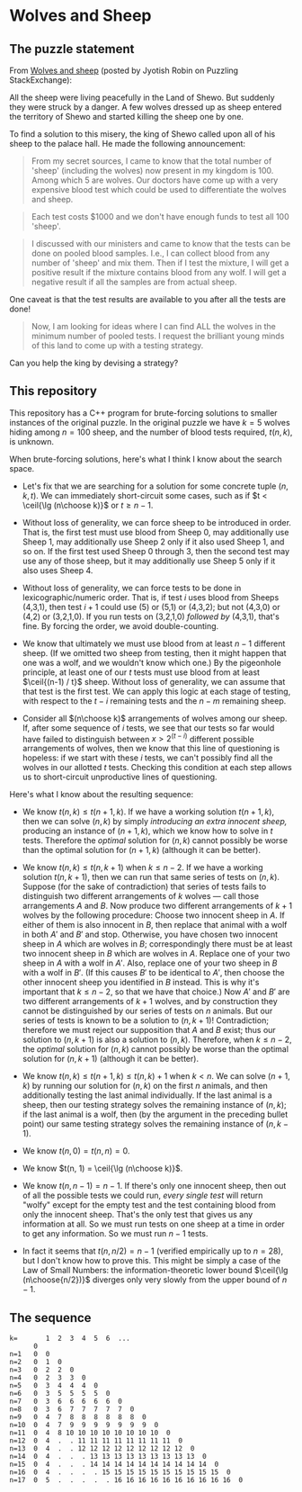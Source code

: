 # Wolves and Sheep

## The puzzle statement

From [Wolves and sheep](https://puzzling.stackexchange.com/questions/81737/wolves-and-sheep/)
(posted by Jyotish Robin on Puzzling StackExchange):

All the sheep were living peacefully in the Land of Shewo. But suddenly they
were struck by a danger. A few wolves dressed up as sheep entered the
territory of Shewo and started killing the sheep one by one.

To find a solution to this misery, the king of Shewo called upon all of his
sheep to the palace hall. He made the following announcement:

> From my secret sources, I came to know that the total number of 'sheep'
> (including the wolves) now present in my kingdom is 100. Among which 5 are
> wolves. Our doctors have come up with a very expensive blood test which
> could be used to differentiate the wolves and sheep.

> Each test costs $1000 and we don't have enough funds to test all 100 'sheep'.

> I discussed with our ministers and came to know that the tests can be done
> on pooled blood samples. I.e., I can collect blood from any number of 'sheep'
> and mix them. Then if I test the mixture, I will get a positive result if
> the mixture contains blood from any wolf. I will get a negative result if
> all the samples are from actual sheep.

One caveat is that the test results are available to you after all the tests are done!

> Now, I am looking for ideas where I can find ALL the wolves in the minimum
> number of pooled tests. I request the brilliant young minds of this land
> to come up with a testing strategy.

Can you help the king by devising a strategy?


## This repository

This repository has a C++ program for brute-forcing solutions to smaller instances
of the original puzzle. In the original puzzle we have $k=5$ wolves hiding among
$n=100$ sheep, and the number of blood tests required, $t(n, k)$, is unknown.

When brute-forcing solutions, here's what I think I know about the search space.

- Let's fix that we are searching for a solution for some concrete tuple $(n, k, t)$.
    We can immediately short-circuit some cases, such as if $t < \ceil{\lg (n\choose k)}$
    or $t \ge n-1$.

- Without loss of generality, we can force sheep to be introduced in order. That is,
    the first test must use blood from Sheep 0, may additionally use Sheep 1,
    may additionally use Sheep 2 only if it also used Sheep 1, and so on.
    If the first test used Sheep 0 through 3, then the second test may use any of
    those sheep, but it may additionally use Sheep 5 only if it also uses Sheep 4.

- Without loss of generality, we can force tests to be done in lexicographic/numeric
    order. That is, if test $i$ uses blood from Sheeps (4,3,1), then test $i+1$ could use
    (5) or (5,1) or (4,3,2); but not (4,3,0) or (4,2) or (3,2,1,0). If you run
    tests on (3,2,1,0) *followed by* (4,3,1), that's fine. By forcing the order,
    we avoid double-counting.

- We know that ultimately we must use blood from at least $n-1$ different sheep.
    (If we omitted two sheep from testing, then it might happen that one was a wolf,
    and we wouldn't know which one.) By the pigeonhole principle, at least one of
    our $t$ tests must use blood from at least $\ceil{(n-1) / t}$ sheep.
    Without loss of generality, we can assume that that test is the first test.
    We can apply this logic at each stage of testing, with respect to the $t - i$
    remaining tests and the $n - m$ remaining sheep.

- Consider all $(n\choose k)$ arrangements of wolves among our sheep.
    If, after some sequence of $i$ tests, we see that our tests so far would have
    failed to distinguish between $x > 2^{(t - i)}$ different possible arrangements of
    wolves, then we know that this line of questioning is hopeless: if we start with
    these $i$ tests, we can't possibly find all the wolves in our allotted $t$ tests.
    Checking this condition at each step allows us to short-circuit unproductive
    lines of questioning.

Here's what I know about the resulting sequence:

- We know $t(n, k) \le t(n+1, k)$. If we have a working solution $t(n+1, k)$, then
    we can solve $(n, k)$ by simply _introducing an extra innocent sheep,_
    producing an instance of $(n+1, k)$, which we know how to solve in $t$ tests.
    Therefore the _optimal_ solution for $(n, k)$ cannot possibly be worse than
    the optimal solution for $(n+1, k)$ (although it can be better).

- We know $t(n, k) \le t(n, k+1)$ when $k \le n-2$. If we have a working solution $t(n, k+1)$, then
    we can run that same series of tests on $(n, k)$. Suppose (for the sake of contradiction)
    that series of tests fails to distinguish two different arrangements of $k$ wolves —
    call those arrangements $A$ and $B$. Now produce two different arrangements of $k+1$ wolves
    by the following procedure: Choose two innocent sheep in $A$. If either of them is also
    innocent in $B$, then replace that animal with a wolf in both $A'$ and $B'$ and stop.
    Otherwise, you have chosen two innocent sheep in $A$ which are wolves in $B$; correspondingly
    there must be at least two innocent sheep in $B$ which are wolves in $A$.
    Replace one of your two sheep in $A$ with a wolf in $A'$.
    Also, replace one of your two sheep in $B$ with a wolf in $B'$. (If this causes $B'$
    to be identical to $A'$, then choose the other innocent sheep you identified in $B$ instead.
    This is why it's important that $k \le n-2$, so that we have that choice.)
    Now $A'$ and $B'$ are two different arrangements of $k+1$ wolves, and by construction
    they cannot be distinguished by our series of tests on $n$ animals. But our series of
    tests is known to be a solution to $(n, k+1)$! Contradiction; therefore we must reject
    our supposition that $A$ and $B$ exist; thus our solution to $(n, k+1)$ is also a
    solution to $(n, k)$.
    Therefore, when $k \le n-2$, the _optimal_ solution for $(n, k)$ cannot possibly be
    worse than the optimal solution for $(n, k+1)$ (although it can be better).

- We know $t(n, k) \le t(n+1, k) \le t(n, k)+1$ when $k < n$. We can solve $(n+1, k)$
    by running our solution for $(n, k)$ on the first $n$ animals, and then additionally
    testing the last animal individually. If the last animal is a sheep, then our testing
    strategy solves the remaining instance of $(n, k)$; if the last animal is a wolf, then
    (by the argument in the preceding bullet point) our same testing strategy solves the
    remaining instance of $(n, k-1)$.

- We know $t(n, 0) = t(n, n) = 0$.

- We know $t(n, 1) = \ceil{\lg (n\choose k)}$.

- We know $t(n, n-1) = n-1$. If there's only one innocent sheep, then out of all
    the possible tests we could run, _every single test_ will return "wolfy"
    except for the empty test and the test containing blood from only the
    innocent sheep. That's the only test that gives us any information at all.
    So we must run tests on one sheep at a time in order to get any information.
    So we must run $n-1$ tests.

- In fact it seems that $t(n, n/2) = n-1$ (verified empirically up to $n = 28$),
    but I don't know how to prove this. This might be simply a case of the
    Law of Small Numbers: the information-theoretic lower bound
    $\ceil{\lg (n\choose{n/2})}$ diverges only very slowly from the upper
    bound of $n-1$.


## The sequence

    k=       1  2  3  4  5  6  ...
          0
    n=1   0  0
    n=2   0  1  0
    n=3   0  2  2  0
    n=4   0  2  3  3  0
    n=5   0  3  4  4  4  0
    n=6   0  3  5  5  5  5  0
    n=7   0  3  6  6  6  6  6  0
    n=8   0  3  6  7  7  7  7  7  0
    n=9   0  4  7  8  8  8  8  8  8  0
    n=10  0  4  7  9  9  9  9  9  9  9  0
    n=11  0  4  8 10 10 10 10 10 10 10 10  0
    n=12  0  4  .  . 11 11 11 11 11 11 11 11  0
    n=13  0  4  .  . 12 12 12 12 12 12 12 12 12  0
    n=14  0  4  .  .  . 13 13 13 13 13 13 13 13 13  0
    n=15  0  4  .  .  . 14 14 14 14 14 14 14 14 14 14  0
    n=16  0  4  .  .  .  . 15 15 15 15 15 15 15 15 15 15  0
    n=17  0  5  .  .  .  .  . 16 16 16 16 16 16 16 16 16 16  0
